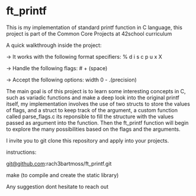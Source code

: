 # ft_printf
This is my implementation of standard printf function in C language, this project is part of the Common Core Projects at 42school curriculum

A quick walkthrough inside the project:

-> It works with the following format specifiers: % d i s c p u x X

-> Handle the following flags: # + (space)

-> Accept the following options: width 0 - .(precision)

The main goal is of this project is to learn some interesting concepts in C, such as variadic functions and make a deep look into the original printf itself,
my implementation involves the use of two structs to store the values of flags, and a struct to keep track of the argument, a custom function called 
parse_flags.c its reponsible to fill the structure with the values passed as argument into the function.  Then the ft_printf function will begin to explore the many possibilities based on the flags and the arguments.

I invite you to git clone this repository and apply into your projects.

instructions:

git@github.com:rach3bartmoss/ft_printf.git

make (to compile and create the static library)

Any suggestion dont hesitate to reach out
